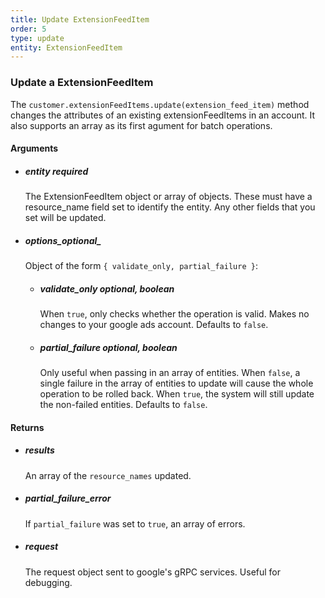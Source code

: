 ```yaml
---
title: Update ExtensionFeedItem 
order: 5
type: update
entity: ExtensionFeedItem 
---
```


### Update a ExtensionFeedItem 


The `customer.extensionFeedItems.update(extension_feed_item)` method changes the attributes of an existing extensionFeedItems in an account. It also supports an array as its first agument for batch operations.


#### Arguments

-   ##### entity _required_
    The ExtensionFeedItem object or array of objects. These must have a resource_name field set to identify the entity. Any other fields that you set will be updated.
-   ##### options_optional_
    Object of the form `{ validate_only, partial_failure }`:
    -   ##### validate_only _optional, boolean_
        When `true`, only checks whether the operation is valid. Makes no changes to your google ads account. Defaults to `false`.
    -   ##### partial_failure _optional, boolean_
        Only useful when passing in an array of entities. When `false`, a single failure in the array of entities to update will cause the whole operation to be rolled back. When `true`, the system will still update the non-failed entities. Defaults to `false`.


#### Returns

-   ##### results
    An array of the `resource_names` updated.
-   ##### partial_failure_error
    If `partial_failure` was set to `true`, an array of errors.
-   ##### request
    The request object sent to google's gRPC services. Useful for debugging.
